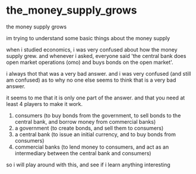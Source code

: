 # the_money_supply_grows
the money supply grows

im trying to understand some basic things about the money supply

when i studied economics, i was very confused about how the money supply grew. and whenever i asked, everyone said 'the central bank does open market operations (omo) and buys bonds on the open market'.

i always thot that was a very bad answer. and i was very confused (and still am confused) as to why no one else seems to think that is a very bad answer.

it seems to me that it is only one part of the answer. and that you need at least 4 players to make it work.

1. consumers (to buy bonds from the government, to sell bonds to the central bank, and borrow money from commercial banks)
2. a government (to create bonds, and sell them to consumers)
3. a central bank (to issue an initial currency, and to buy bonds from consumers)
4. commercial banks (to lend money to consumers, and act as an intermediary between the central bank and consumers)

so i will play around with this, and see if i learn anything interesting

